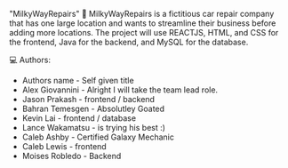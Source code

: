 "MilkyWayRepairs" 🚀
MilkyWayRepairs is a fictitious car repair company that has one large location and wants to streamline their business before adding more locations.
The project will use REACTJS, HTML, and CSS for the frontend, Java for the backend, and MySQL for the database.


💻  Authors:
- Authors name - Self given title
- Alex Giovannini - Alright I will take the team lead role.
- Jason Prakash - frontend / backend
- Bahran Temesgen - Absolutley Goated 
- Kevin Lai - frontend / database
- Lance Wakamatsu - is trying his best :)
- Caleb Ashby - Certified Galaxy Mechanic
- Caleb Lewis - frontend
- Moises Robledo - Backend